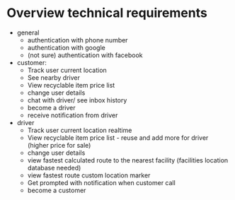 # Overview technical requirements

- general
	+ authentication with phone number
	+ authentication with google
	+ (not sure) authentication with facebook
- customer:
	+ Track user current location
	+ See nearby driver
	+ View recyclable item price list
	+ change user details
	+ chat with driver/ see inbox history
	+ become a driver
	+ receive notification from driver
- driver
	+ Track user current location realtime
	+ View recyclable item price list - reuse and add more for driver (higher price for sale)
	+ change user details
	+ view fastest calculated route to the nearest facility (facilities location database needed)
	+ view fastest route custom location marker 
	+ Get prompted with notification when customer call
	+ become a customer
